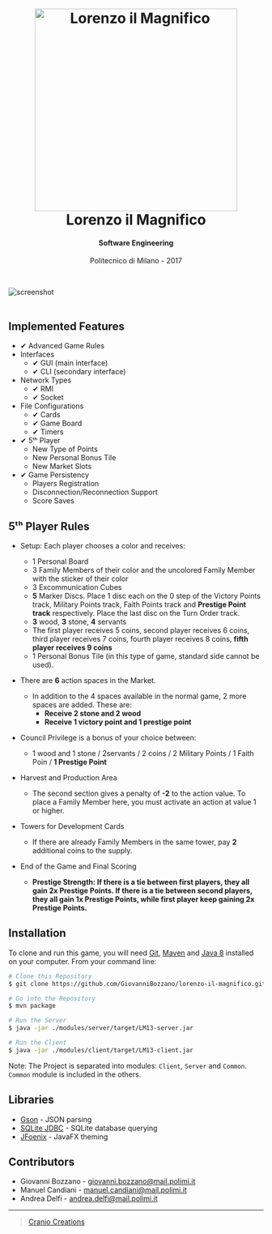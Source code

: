 <h1 align="center">
	<img src="../master/images/cover.png?raw=true" alt="Lorenzo il Magnifico" width="400">
	<br />
	Lorenzo il Magnifico
	<br />
</h1>
<h4 align="center">Software Engineering</h4>
<p align="center">
	Politecnico di Milano - 2017
</p>
<br />

![screenshot](../master/images/demo.gif?raw=true)
<br />
<br />

## Implemented Features
* ✔ Advanced Game Rules
* Interfaces
	- ✔ GUI (main interface)
	- ✔ CLI (secondary interface)
* Network Types
	- ✔ RMI
	- ✔ Socket
* File Configurations
	- ✔ Cards
	- ✔ Game Board
	- ✔ Timers
* ✔ 5ᵗʰ Player
	- New Type of Points
	- New Personal Bonus Tile
	- New Market Slots
* ✔ Game Persistency
	- Players Registration
	- Disconnection/Reconnection Support
	- Score Saves
	
## 5ᵗʰ Player Rules

* Setup: Each player chooses a color and receives:
	- 1 Personal Board
	- 3 Family Members of their color and the uncolored Family Member with the sticker of their color
	- 3 Excommunication Cubes 
	- **5** Marker Discs. Place 1 disc each on the 0 step of the Victory Points track, Military Points track, Faith Points track and 	**Prestige Point track** respectively. Place the last disc on the Turn Order track.
	- **3** wood, **3** stone, **4** servants
	- The first player receives 5 coins, second player receives 6 coins, third player receives 7 coins, fourth player receives 8 		coins, **fifth player receives 9 coins**
	- 1 Personal Bonus Tile (in this type of game, standard side cannot be used).
	
* There are **6** action spaces in the Market. 
	- In addition to the 4 spaces available in the normal game, 2 more spaces are added. These are:
		- **Receive 2 stone and 2 wood**
		- **Receive 1 victory point and 1 prestige point**

* Council Privilege is a bonus of your choice between:
	- 1 wood and 1 stone / 2servants / 2 coins / 2 Military Points / 1 Faith Poin / **1 Prestige Point**

* Harvest and Production Area 
	- The second section gives a penalty of **-2** to the action value. To place a Family Member here, you must activate an action 		at value 1 or higher. 

* Towers for Development Cards 
	- If there are already Family Members in the same tower, pay **2** additional coins to the supply.

* End of the Game and Final Scoring 
	- **Prestige Strength: If there is a tie between first players, they all gain 2x Prestige Points. If there is a tie between 		second players, they all gain 1x Prestige Points, while first player keep gaining 2x Prestige Points.**
	
## Installation
To clone and run this game, you will need [Git](https://git-scm.com/), [Maven](https://maven.apache.org/) and [Java 8](http://www.oracle.com/technetwork/java/javase/downloads/) installed on your computer. From your command line:
```bash
# Clone this Repository
$ git clone https://github.com/GiovanniBozzano/lorenzo-il-magnifico.git

# Go into the Repository
$ mvn package

# Run the Server
$ java -jar ./modules/server/target/LM13-server.jar

# Run the Client
$ java -jar ./modules/client/target/LM13-client.jar
```
Note: The Project is separated into modules: `Client`, `Server` and `Common`.
`Common` module is included in the others.

## Libraries
- [Gson](https://github.com/google/gson/) - JSON parsing
- [SQLite JDBC](https://bitbucket.org/xerial/sqlite-jdbc/) - SQLite database querying
- [JFoenix](https://github.com/jfoenixadmin/JFoenix/) - JavaFX theming

## Contributors
- Giovanni Bozzano - giovanni.bozzano@mail.polimi.it
- Manuel Candiani - manuel.candiani@mail.polimi.it
- Andrea Delfi - andrea.delfi@mail.polimi.it

---
> [Cranio Creations](http://www.craniocreations.it/)
